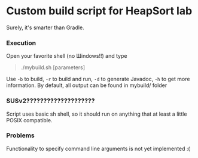 # Custom build script for HeapSort lab
Surely, it's smarter than Gradle.

### Execution
Open your favorite shell (no Шindows!!) and type
> ./mybuild.sh [parameters]

Use ``-b`` to build, ``-r`` to build and run, ``-d`` to generate Javadoc, ``-h`` to get more information.
By default, all output can be found in mybuild/ folder

### SUSv2????????????????????
Script uses basic sh shell, so it should run on anything that at least a little POSIX compatible.

### Problems
Functionality to specify command line arguments is not yet implemented :(